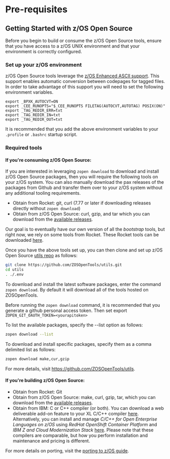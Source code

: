 # Pre-requisites

## Getting Started with z/OS Open Source

Before you begin to build or consume the z/OS Open Source tools, ensure that you have access to a z/OS UNIX environment and that your environment is correctly configured.

### Set up your z/OS environment

z/OS Open Source tools leverage the [z/OS Enhanced ASCII support](https://www.ibm.com/docs/en/zos/2.1.0?topic=pages-using-enhanced-ascii). This support enables automatic conversion between codepages for tagged files. In order to take advantage of this support you will need to set the following environment variables.

```
export _BPXK_AUTOCVT=ON
export _CEE_RUNOPTS="$_CEE_RUNOPTS FILETAG(AUTOCVT,AUTOTAG) POSIX(ON)"
export _TAG_REDIR_ERR=txt
export _TAG_REDIR_IN=txt
export _TAG_REDIR_OUT=txt
```

It is recommended that you add the above environment variables to your `.profile` or `.bashrc` startup script.

### Required tools

#### If you're consuming z/OS Open Source:

If you are interested in leveraging `zopen download` to download and install z/OS Open Source packages, then you will require the following tools on your z/OS system. You can also manually download the pax releases of the packages from Github and transfer them over to your z/OS system without any additional tooling requirements.

* Obtain from Rocket: git, curl (7.77 or later if downloading releases directly without `zopen download`)
* Obtain from z/OS Open Source: curl, gzip, and tar which you can download from the [available releases](../Latest.md).

Our goal is to eventually have our own version of all the _bootstrap_ tools, but right now, we rely on some
tools from Rocket. These Rocket tools can be downloaded [here](https://my.rocketsoftware.com/RocketCommunity#/downloads).

Once you have the above tools set up, you can then clone and set up z/OS Open Source [utils repo](https://github.com/ZOSOpenTools/utils) as follows:
```bash
git clone https://github.com/ZOSOpenTools/utils.git
cd utils
. ./.env
```

To download and install the latest software packages, enter the command `zopen download`. By default it will download all of the tools hosted on ZOSOpenTools.

Before running the `zopen download` command, it is recommended that you generate a github personal access token. Then set export `ZOPEN_GIT_OAUTH_TOKEN=<yourapitoken>`

To list the available packages, specify the --list option as follows:

```bash
zopen download --list
```

To download and install specific packages, specify them as a comma delimited list as follows:

```bash
zopen download make,cur,gzip
```

For more details, visit https://github.com/ZOSOpenTools/utils.

#### If you're building z/OS Open Source:
* Obtain from Rocket: Git
* Obtain from z/OS Open Source: make, curl, gzip, tar, which you can download from the [available releases](Latest.md). 
* Obtain from IBM: C or C++ compiler (or both). 
You can download a web deliverable add-on feature to your XL C/C++ compiler 
[here](https://www.ibm.com/servers/resourcelink/svc00100.nsf/pages/xlCC++V241ForZOsV24).
Alternatively, you can install and manage _C/C++ for Open Enterprise Languages on z/OS_ using _RedHat OpenShift Container Platform_ and _IBM Z and Cloud Modernization Stack_ 
[here](https://github.com/IBM/z-and-cloud-modernization-stack-community). 
Please note that these compilers are comparable, but how you perform installation and maintenance and pricing is different.

For more details on porting, visit the [porting to z/OS guide](Guides/Porting.md).
